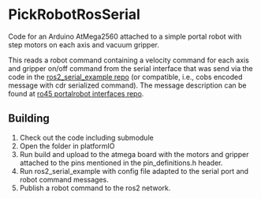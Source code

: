 # PickRobotRosSerial

Code for an Arduino AtMega2560 attached to a simple portal robot with step motors on each axis and vacuum gripper.

This reads a robot command containing a velocity command for each axis and gripper on/off command from the serial interface that was send via the code in the [ros2_serial_example repo](https://github.com/osrf/ros2_serial_example) (or compatible, i.e., cobs encoded message with cdr serialized command).
The message description can be found at [ro45 portalrobot interfaces repo](https://github.com/matl-hsk/ro45_portalrobot_interfaces).


## Building
1. Check out the code including submodule
2. Open the folder in platformIO
3. Run build and upload to the atmega board with the motors and gripper attached to the pins mentioned in the pin_definitions.h header.
4. Run ros2_serial_example with config file adapted to the serial port and robot command messages.
5. Publish a robot command to the ros2 network.
